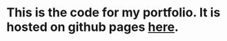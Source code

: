 # This is the code for my portfolio. It is hosted on github pages [here](https://nlawrence162.github.io/softwarePortfolio/).
